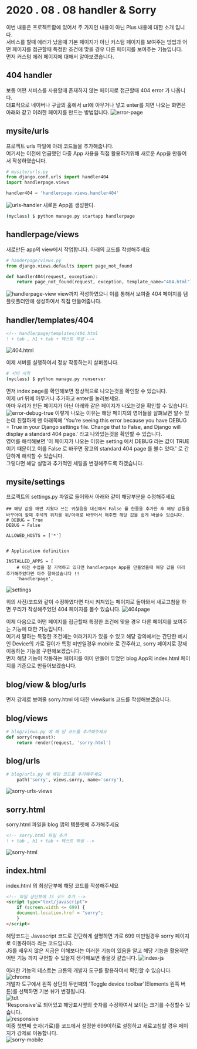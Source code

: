2020 . 08 . 08 handler & Sorry
=
이번 내용은 프로젝트함에 있어서 주 가지인 내용이 아닌 Plus 내용에 대한 소개 입니다.  
서비스를 할때 에러가 났을때 기본 페이지가 아닌 커스텀 페이지를 보여주는 방법과 어떤 페이지를 접근할때 특정한 조건에 맞을 경우 다른 페이지를 보여주는 기능입니다.  
먼저 커스텀 에러 페이지에 대해서 알아보겠습니다. 
## 404 handler

보통 어떤 서비스를 사용할때 존재하지 않는 페이지로 접근할때 404 error 가 나옵니다.  
대표적으로 네이버나 구글의 홈에서 url에 아무거나 넣고 enter를 치면 나오는 화면은 아래와 같고 이러한 페이지를 만드는 방법입니다. 
![error-page](image/09.png)

## mysite/urls
프로젝트 urls 파일에 아래 코드들을 추가해줍니다.  
여기서는 이전에 언급했던 다중 App 사용을 직접 활용하기위해 새로운 App을 만들어서 작성하였습니다.  
``` python
# mysite/urls.py
from django.conf.urls import handler404
import handlerpage.views

handler404 = 'handlerpage.views.handler404'

```
![urls-handler](image/10.png)
새로운 App을 생성한다. 
``` bash
(myclass) $ python manage.py startapp handlerpage
```

## handlerpage/views
새로만든 app의 view에서 작업합니다. 아래의 코드를 작성해주세요
``` python
# handerpage/views.py 
from django.views.defaults import page_not_found

def handler404(request, exception):
    return page_not_found(request, exception, template_name="404.html")

```
![handlerpage-view](image/11.png)
view까지 작성하였으니 이를 통해서 보여줄 404 페이지를 템플릿폴더안에 생성하여서 직접 만들어줍니다. 

## handler/templates/404
``` html
<!-- handlerpage/templates/404.html
! + tab , h1 + tab + 텍스트 작성 --> 
```
![404.html](image/12.png)

이제 서버를 실행하여서 정상 작동하는지 살펴봅니다. 
``` bash
# 서버 시작
(myclass) $ python manage.py runserver
```
먼저 index page를 확인해보면 정상적으로 나오는것을 확인할 수 있습니다.  
이제 url 뒤에 아무거나 추가하고 enter를 눌러보세요.  
아마 우리가 만든 페이지가 아닌 아래와 같은 페이지가 나오는것을 확인할 수 있습니다. 
![error-debug-true](image/13.png)
이렇게 나오는 이유는 해당 페이지의 영어들을 살펴보면 알수 있는데 친절하게 맨 아래쪽에 'You're seeing this error because you have DEBUG = True in your Django settings file. Change that to False, and Django will display a standard 404 page.' 라고 나와있는것을 확인할 수 있습니다.  
영어를 해석해보면 '이 페이지가 나오는 이유는 setting 에서 DEBUG 라는 값이 TRUE 이기 때문이고 이를 False 로 바꾸면 장고의 standard 404 page 를 볼수 있다.' 로 간단하게 해석할 수 있습니다.  
그렇다면 해당 설명과 추가적인 세팅을 변경해주도록 하겠습니다. 

## mysite/settings
프로젝트의 settings.py 파일로 들어와서 아래와 같이 해당부분을 수정해주세요
```
## 해당 값을 매번 지웠다 쓰는 귀찮음을 대신해서 False 를 한줄을 추가한 후 해당 값들을 바꾸어야 할때 주석의 위치를 위/아래로 바꾸어서 해주면 해당 값을 쉽게 바꿀수 있습니다. 
# DEBUG = True
DEBUG = False

ALLOWED_HOSTS = ['*']


# Application definition

INSTALLED_APPS = [
    # 이전 수업을 잘 기억하고 있다면 handlerpage App을 만들었을때 해당 값을 미리 추가해주었다면 아주 잘하셨습니다 !!
    'handlerpage',
```
![settings](image/14.png)

위의 사진/코드와 같이 수정하였다면 다시 켜져있는 페이지로 돌아와서 새로고침을 하면 우리가 작성해주었던 404 페이지를 볼수 있습니다. 
![404page](image/15.png)

이제 다음으로 어떤 페이지를 접근할때 특정한 조건에 맞을 경우 다른 페이지를 보여주는 기능에 대한 기능입니다.   
여기서 말하는 특정한 조건에는 여러가지가 있을 수 있고 해당 강의에서는 간단한 예시인 Device의 가로 길이가 특정 미만일경우 mobile 로 간주하고, sorry 페이지로 강제 이동하는 기능을 구현해보겠습니다.  
먼저 해당 기능이 작동하는 페이지를 이미 만들어 두었던 blog App의 index.html 페이지를 기준으로 만들어보겠습니다.  

## blog/view & blog/urls
먼저 강제로 보여줄 sorry.html 에 대한 view&urls 코드를 작성해보겠습니다. 

## blog/views
``` python
# blog/views.py 에 해 당 코드를 추가해주세요
def sorry(request):
	return render(request, 'sorry.html')
```

## blog/urls
``` python
# blog/urls.py 에 해당 코드를 추가해주세요
	path('sorry', views.sorry, name='sorry'),
```
![sorry-urls-views](image/16.png)

## sorry.html
sorry.html 파일을 blog 앱의 템플릿에 추가해주세요
``` html
<!-- sorry.html 파일 추가 
! + tab , h1 + tab + 텍스트 작성 --> 
```
![sorry-html](image/17.png)

## index.html
index.html 의 최상단부에 해당 코드를 작성해주세요
``` html
<!-- 파일 상단부에 JS 코드 추가 -->
<script type="text/javascript">
    if (screen.width <= 699) {
    document.location.href = "sorry";
    }
</script>
```
해당코드는 Javascript 코드로 간단하게 설명하면 가로 699 미만일경우 sorry 페이지로 이동하여라 라는 코드입니다.  
JS를 배우지 않은 지금은 이해보다는 이러한 기능이 있음을 알고 해당 기능을 활용하면 어떤 기능 까지 구현할 수 있을지 생각해보면 좋을것 같습니다. 
![index-js](image/18.png)

이러한 기능의 테스트는 크롬의 개발자 도구를 활용하여서 확인할 수 있습니다.  
![chrome](image/19.png)  
개발자 도구에서 왼쪽 상단의 두번째의 'Toggle device toolbar'(Elements 왼쪽 버튼)를 선택하면 기본 뷰가 변경됩니다.  
![tdt](image/20.png)  
'Responsive'로 되어있고 해당표시옆의 숫자를 수정하여서 보이는 크기를 수정할수 있습니다.  
![responsive](image/21.png)  
 이중 첫번째 숫자(가로)를 코드에서 설정한 699이하로 설정하고 새로고침할 경우 페이지가 강제로 이동합니다.  
 ![sorry-mobile](image/22.png)